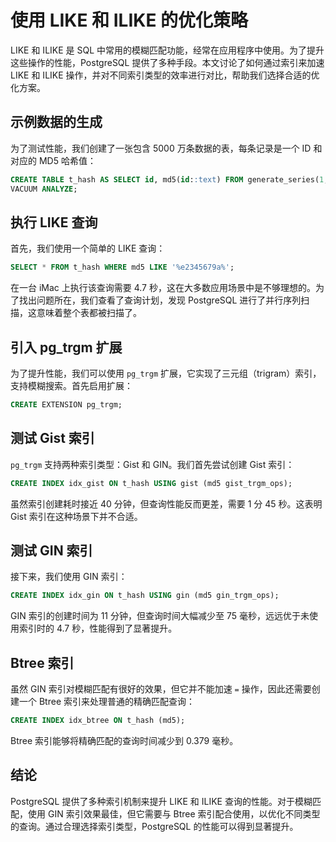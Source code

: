 
# 使用 LIKE 和 ILIKE 的优化策略

LIKE 和 ILIKE 是 SQL 中常用的模糊匹配功能，经常在应用程序中使用。为了提升这些操作的性能，PostgreSQL 提供了多种手段。本文讨论了如何通过索引来加速 LIKE 和 ILIKE 操作，并对不同索引类型的效率进行对比，帮助我们选择合适的优化方案。

## 示例数据的生成

为了测试性能，我们创建了一张包含 5000 万条数据的表，每条记录是一个 ID 和对应的 MD5 哈希值：

```sql
CREATE TABLE t_hash AS SELECT id, md5(id::text) FROM generate_series(1, 50000000) AS id;
VACUUM ANALYZE;
```

## 执行 LIKE 查询

首先，我们使用一个简单的 LIKE 查询：

```sql
SELECT * FROM t_hash WHERE md5 LIKE '%e2345679a%';
```

在一台 iMac 上执行该查询需要 4.7 秒，这在大多数应用场景中是不够理想的。为了找出问题所在，我们查看了查询计划，发现 PostgreSQL 进行了并行序列扫描，这意味着整个表都被扫描了。

## 引入 pg_trgm 扩展

为了提升性能，我们可以使用 `pg_trgm` 扩展，它实现了三元组（trigram）索引，支持模糊搜索。首先启用扩展：

```sql
CREATE EXTENSION pg_trgm;
```

## 测试 Gist 索引

`pg_trgm` 支持两种索引类型：Gist 和 GIN。我们首先尝试创建 Gist 索引：

```sql
CREATE INDEX idx_gist ON t_hash USING gist (md5 gist_trgm_ops);
```

虽然索引创建耗时接近 40 分钟，但查询性能反而更差，需要 1 分 45 秒。这表明 Gist 索引在这种场景下并不合适。

## 测试 GIN 索引

接下来，我们使用 GIN 索引：

```sql
CREATE INDEX idx_gin ON t_hash USING gin (md5 gin_trgm_ops);
```

GIN 索引的创建时间为 11 分钟，但查询时间大幅减少至 75 毫秒，远远优于未使用索引时的 4.7 秒，性能得到了显著提升。

## Btree 索引

虽然 GIN 索引对模糊匹配有很好的效果，但它并不能加速 `=` 操作，因此还需要创建一个 Btree 索引来处理普通的精确匹配查询：

```sql
CREATE INDEX idx_btree ON t_hash (md5);
```

Btree 索引能够将精确匹配的查询时间减少到 0.379 毫秒。

## 结论

PostgreSQL 提供了多种索引机制来提升 LIKE 和 ILIKE 查询的性能。对于模糊匹配，使用 GIN 索引效果最佳，但它需要与 Btree 索引配合使用，以优化不同类型的查询。通过合理选择索引类型，PostgreSQL 的性能可以得到显著提升。
